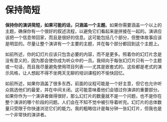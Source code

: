 # 保持简短

**保持你的演讲简短，如果可能的话，只涵盖一个主题**。如果你需要涵盖一个以上的主题，确保你有一个很好的叙述流程，以避免它们看起来是拼接在一起的。演讲应该把一个信息带回家，而且是很好的信息。这可能包括几个部分，但整体故事应该是明显的。尽量让整个演讲有一个主要的主题，并在每个部分都回到这个主题上。

如前所述，你的幻灯片应该只包含必要的内容，而不是更多。照着你的幻灯片念是没有意义的，因为那会使你成为听众中的一员。我倾向于每张幻灯片只有一个主题或一句话，而且我尽量避免使用项目列表——尤其是嵌套式的。这些都是老式的演示风格，让人想起不得不坐两天无聊的培训课程的不愉快回忆。

如前所述，如果你涵盖了很多东西，前面的议程可能是一个好主意，但它也允许听众挑选他们的最爱，并在中间关闭。这可能意味着他们会错过你演讲的重要部分。如果你作为一个演讲者做得很好，那么幻灯片的数量就不是一个问题，也不是你在整个演讲的哪个阶段的问题。人们会在不知不觉中被引导着听完。幻灯片的总体数量只受限于你快速浏览它们的能力。我的粗略估计是每分钟一张幻灯片，但我也是一个非常快的演讲者。